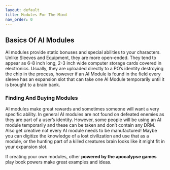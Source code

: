 ```yaml
---
layout: default
title: Modules For The Mind
nav_order: 0
---
```


## Basics Of AI Modules

AI modules provide static bonuses and special abilities to your characters. Unlike Sleeves and Equipment, they are more open-ended. They tend to appear as 6-8 inch long, 2-3 inch wide computer storage cards covered in electronics. Usually, they are uploaded directly to a PO’s identity destroying the chip in the process, however if an AI Module is found in the field every sleeve has an expansion slot that can take one AI Module temporarily until it is brought to a brain bank.

### Finding And Buying Modules
AI modules make great rewards and sometimes someone will want a very specific ability. In general AI modules are not found on defeated enemies as they are part of a user’s identity. However, some people will be using an AI module temporarily and these can be taken and don’t contain any DRM. Also get creative not every AI module needs to be manufactured! Maybe you can digitize the knowledge of a lost civilization and use that as a module, or the hunting part of a killed creatures brain looks like it might fit in your expansion slot.

If creating your own modules, other **powered by the apocalypse games** play book powers make great examples and ideas.